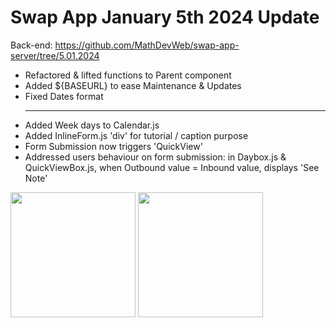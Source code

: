 # Swap App January 5th 2024 Update

Back-end: https://github.com/MathDevWeb/swap-app-server/tree/5.01.2024

- Refactored & lifted functions to Parent component
- Added ${BASEURL} to ease Maintenance & Updates
- Fixed Dates format
  <hr>
- Added Week days to Calendar.js
- Added InlineForm.js 'div' for tutorial / caption purpose
- Form Submission now triggers 'QuickView'
- Addressed users behaviour on form submission: in Daybox.js & QuickViewBox.js, when Outbound value = Inbound value, displays 'See Note'

<div>
    <img src="https://github.com/MathDevWeb/swap-app/assets/140265706/b829f94e-19da-494c-84cf-d5adee4048d6" height= 200 />
    <span><img src="https://github.com/MathDevWeb/swap-app/assets/140265706/29df45e9-e021-4c92-a23f-db6356595070" height= 200 /></span>
  </div>
